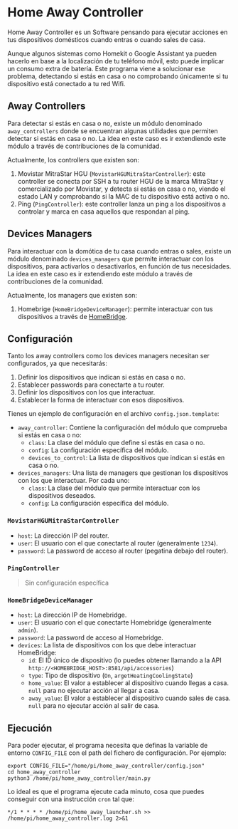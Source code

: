 # Home Away Controller

Home Away Controller es un Software pensando para ejecutar acciones en tus dispositivos domésticos cuando entras o 
cuando sales de casa.

Aunque algunos sistemas como Homekit o Google Assistant ya pueden hacerlo en base a la localización de tu teléfono 
móvil, esto puede implicar un consumo extra de batería. Este programa viene a solucionar ese problema, detectando si 
estás en casa o no comprobando únicamente si tu dispositivo está conectado a tu red Wifi.

## Away Controllers
Para detectar si estás en casa o no, existe un módulo denominado `away_controllers` donde se encuentran algunas 
utilidades que permiten detectar si estás en casa o no. La idea en este caso es ir extendiendo este módulo a través de
contribuciones de la comunidad.

Actualmente, los controllers que existen son:

1. Movistar MitraStar HGU (`MovistarHGUMitraStarController`): este controller se conecta por SSH a tu router HGU de la
marca MitraStar y comercializado por Movistar, y detecta si estás en casa o no, viendo el estado LAN y comprobando si la
MAC de tu dispositivo está activa o no.
2. Ping (`PingController`): este controller lanza un ping a los dispositivos a controlar y marca en casa aquellos que 
respondan al ping. 

## Devices Managers
Para interactuar con la domótica de tu casa cuando entras o sales, existe un módulo denominado `devices_managers` que
permite interactuar con los dispositivos, para activarlos o desactivarlos, en función de tus necesidades. La idea en 
este caso es ir extendiendo este módulo a través de contribuciones de la comunidad.

Actualmente, los managers que existen son:

1. Homebrige (`HomeBridgeDeviceManager`): permite interactuar con tus dispositivos a través de
[HomeBridge](https://homebridge.io). 

## Configuración

Tanto los away controllers como los devices managers necesitan ser configurados, ya que necesitarás:

1. Definir los dispositivos que indican si estás en casa o no.
2. Establecer passwords para conectarte a tu router.
3. Definir los dispositivos con los que interactuar.
4. Establecer la forma de interactuar con esos dispositivos. 

Tienes un ejemplo de configuración en el archivo `config.json.template`:

* `away_controller`: Contiene la configuración del módulo que comprueba si estás en casa o no:
  * `class`: La clase del módulo que define si estás en casa o no.
  * `config`: La configuración específica del módulo.
  * `devices_to_control`: La lista de dispositivos que indican si estás en casa o no.
* `devices_managers`: Una lista de managers que gestionan los dispositivos con los que interactuar. Por cada uno:
  * `class`: La clase del módulo que permite interactuar con los dispositivos deseados.
  * `config`: La configuración específica del módulo.

### `MovistarHGUMitraStarController`

* `host`: La dirección IP del router.
* `user`: El usuario con el que conectarte al router (generalmente `1234`).
* `password`: La password de acceso al router (pegatina debajo del router).

### `PingController`

> Sin configuración específica

### `HomeBridgeDeviceManager`

* `host`: La dirección IP de Homebridge.
* `user`: El usuario con el que conectarte Homebridge (generalmente `admin`).
* `password`: La password de acceso al Homebridge.
* `devices`: La lista de dispositivos con los que debe interactuar HomeBridge:
  * `id`: El ID único de dispositivo (lo puedes obtener llamando a la API `http://<HOMEBRIDGE_HOST>:8581/api/accessories`)
  * `type`: Tipo de dispositivo (`On`, `argetHeatingCoolingState`)
  * `home_value`: El valor a establecer al dispositivo cuando llegas a casa. `null` para no ejecutar acción al llegar 
    a casa.
  * `away_value`: El valor a establecer al dispositivo cuando sales de casa. `null` para no ejecutar acción al salir de 
    casa.

## Ejecución

Para poder ejecutar, el programa necesita que definas la variable de entorno `CONFIG_FILE` con el path del fichero de 
configuración. Por ejemplo:

```
export CONFIG_FILE="/home/pi/home_away_controller/config.json"
cd home_away_controller
python3 /home/pi/home_away_controller/main.py
```

Lo ideal es que el programa ejecute cada minuto, cosa que puedes conseguir con una instrucción `cron` tal que:

```
*/1 * * * * /home/pi/home_away_launcher.sh >> /home/pi/home_away_controller.log 2>&1
```


